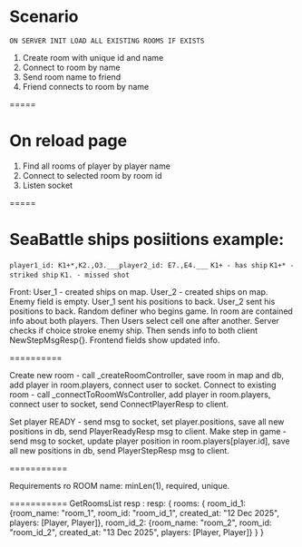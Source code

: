 # Scenario

`ON SERVER INIT LOAD ALL EXISTING ROOMS IF EXISTS`

1. Create room with unique id and name
2. Connect to room by name
3. Send room name to friend
4. Friend connects to room by name

=====

# On reload page

1. Find all rooms of player by player name
2. Connect to selected room by room id
3. Listen socket

=====

# SeaBattle ships posiitions example:

`player1_id: K1+*,K2.,O3.___player2_id: E7.,E4.___`
`K1+ - has ship`
`K1+* - striked ship`
`K1. - missed shot`


Front: 
User_1 - created ships on map.
User_2 - created ships on map.
Enemy field is empty.
User_1 sent his positions to back.
User_2 sent his positions to back.
Random definer who begins game.
In room are contained info about both players.
Then Users select cell one after another.
Server checks if choice stroke enemy ship.
Then sends info to both client NewStepMsgResp{}.
Frontend fields show updated info.


==========

Create new room - call _createRoomController, save room in map and db, add player in room.players, connect user to socket.
Connect to existing room - call _connectToRoomWsController, add player in room.players, connect user to socket, send ConnectPlayerResp to client.

Set player READY - send msg to socket, set player.positions, save all new positions in db, send PlayerReadyResp msg to client.
Make step in game - send msg to socket, update player position in room.players[player.id], save all new positions in db, send PlayerStepResp msg to client.

===========

Requirements ro ROOM name: minLen(1), required, unique.


===========
GetRoomsList resp :
resp: {
	rooms: {
		room_id_1: {room_name: "room_1", room_id: "room_id_1", created_at: "12 Dec 2025", players: [Player, Player]},
		room_id_2: {room_name: "room_2", room_id: "room_id_2", created_at: "13 Dec 2025", players: [Player, Player]}
	}
}
